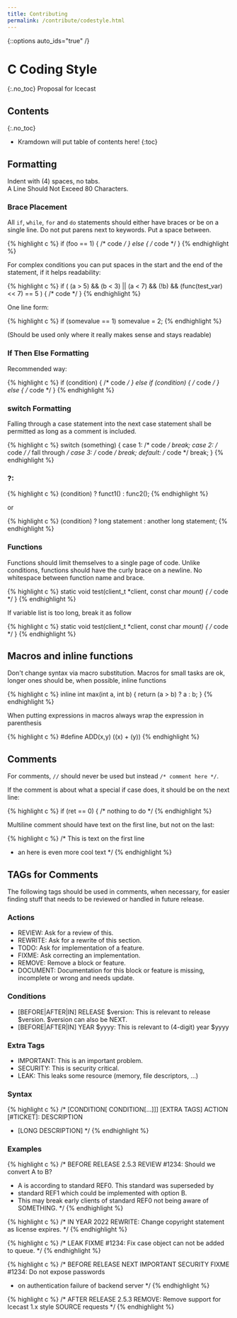 ```yaml
---
title: Contributing
permalink: /contribute/codestyle.html
---
```

{::options auto_ids="true" /}
<div class="article" markdown="1">

# C Coding Style
{:.no_toc}
Proposal for Icecast

## Contents
{:.no_toc}

*   Kramdown will put table of contents here!
{:toc}

## Formatting
Indent with (4) spaces, no tabs.  
A Line Should Not Exceed 80 Characters.

### Brace Placement
All `if`, `while`, `for` and `do` statements should either have braces or be on a single line.
Do not put parens next to keywords. Put a space between.

{% highlight c %}
if (foo == 1) {
    /* code */
} else {
    /* code */
}
{% endhighlight %}

For complex conditions you can put spaces in the start and the end of the statement,
if it helps readability:

{% highlight c %}
if ( (a > 5) && (b < 3) || (a < 7) && (!b) && (func(test_var) << 7) == 5 ) {
    /* code */
}
{% endhighlight %}

One line form:

{% highlight c %}
if (somevalue == 1) somevalue = 2;
{% endhighlight %}

(Should be used only where it really makes sense and stays readable)

### If Then Else Formatting

Recommended way:

{% highlight c %}
if (condition) {
    /* code */
} else if (condition) {
    /* code */
} else {
    /* code */
}
{% endhighlight %}

### switch Formatting
Falling through a case statement into the next case statement shall be permitted as long as a comment is included.

{% highlight c %}
switch (something) {
    case 1:
        /* code */
    break;
    case 2:
        /* code */
    /* fall through */
    case 3:
        /* code */
    break;
    default:
        /* code */
    break;
}
{% endhighlight %}

### ?:

{% highlight c %}
(condition) ? funct1() : func2();
{% endhighlight %}

or

{% highlight c %}
(condition)
    ? long statement
    : another long statement;
{% endhighlight %}

### Functions
Functions should limit themselves to a single page of code.
Unlike conditions, functions should have the curly brace on a newline.
No whitespace between function name and brace.

{% highlight c %}
static void test(client_t *client, const char *mount)
{
    /* code */
}
{% endhighlight %}

If variable list is too long, break it as follow

{% highlight c %}
static void test(client_t	*client,
                 const char	*mount)
{
    /* code */
}
{% endhighlight %}

## Macros and inline functions
Don't change syntax via macro substitution.
Macros for small tasks are ok, longer ones should be, when possible, inline functions

{% highlight c %}
inline int max(int a, int b)
{
    return (a > b) ? a : b;
}
{% endhighlight %}

When putting expressions in macros always wrap the expression in parenthesis

{% highlight c %}
#define ADD(x,y) ((x) + (y))
{% endhighlight %}

## Comments
For comments, `//` should never be used but instead `/* comment here */`.  

If the comment is about what a special if case does, it should be on the next line:

{% highlight c %}
if (ret == 0) {
    /* nothing to do */
{% endhighlight %}

Multiline comment should have text on the first line, but not on the last:

{% highlight c %}
/* This is text on the first line
 * an here is even more cool text
 */
{% endhighlight %}

## TAGs for Comments

The following tags should be used in comments, when necessary, for easier finding stuff that needs to be reviewed or handled in future release.

### Actions

-   REVIEW: Ask for a review of this.
-   REWRITE: Ask for a rewrite of this section.
-   TODO: Ask for implementation of a feature.
-   FIXME: Ask correcting an implementation.
-   REMOVE: Remove a block or feature.
-   DOCUMENT: Documentation for this block or feature is missing, incomplete or wrong and needs update.

### Conditions

-   [BEFORE\|AFTER\|IN] RELEASE $version: This is relevant to release $version. $version can also be NEXT.
-   [BEFORE\|AFTER\|IN] YEAR $yyyy: This is relevant to (4-digit) year $yyyy

### Extra Tags

-   IMPORTANT: This is an important problem.
-   SECURITY: This is security critical.
-   LEAK: This leaks some resource (memory, file descriptors, …)

### Syntax

{% highlight c %}
/* [CONDITION[ CONDITION[...]]] [EXTRA TAGS] ACTION [#TICKET]: DESCRIPTION
 * [LONG DESCRIPTION]
 */
{% endhighlight %}

### Examples

{% highlight c %}
/* BEFORE RELEASE 2.5.3 REVIEW #1234: Should we convert A to B?
 * A is according to standard REF0. This standard was superseded by
 * standard REF1 which could be implemented with option B.
 * This may break early clients of standard REF0 not being aware of SOMETHING.
 */
{% endhighlight %}

{% highlight c %}
/* IN YEAR 2022 REWRITE: Change copyright statement as license expires. */
{% endhighlight %}

{% highlight c %}
/* LEAK FIXME #1234: Fix case object can not be added to queue. */
{% endhighlight %}

{% highlight c %}
/* BEFORE RELEASE NEXT IMPORTANT SECURITY FIXME #1234: Do not expose passwords
 * on authentication failure of backend server
 */
{% endhighlight %}

{% highlight c %}
/* AFTER RELEASE 2.5.3 REMOVE: Remove support for Icecast 1.x style SOURCE requests */
{% endhighlight %}

</div>